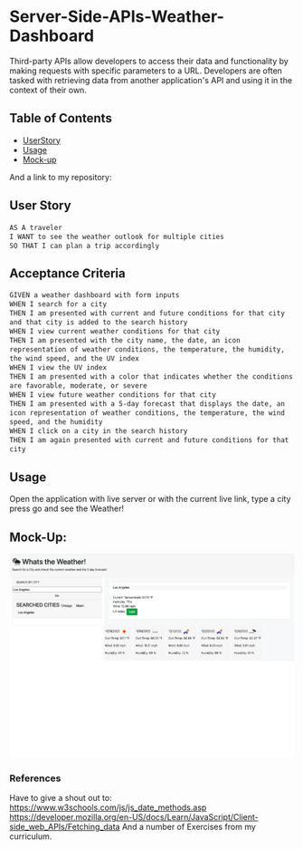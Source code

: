 # Server-Side-APIs-Weather-Dashboard
Third-party APIs allow developers to access their data and functionality by making requests with specific parameters to a URL. Developers are often tasked with retrieving data from another application's API and using it in the context of their own.

## Table of Contents

* [UserStory](#UserStory)
* [Usage](#usage)
* [Mock-up](#mock-up)

And a link to my repository: 

## User Story

```
AS A traveler
I WANT to see the weather outlook for multiple cities
SO THAT I can plan a trip accordingly
```

## Acceptance Criteria

```
GIVEN a weather dashboard with form inputs
WHEN I search for a city
THEN I am presented with current and future conditions for that city and that city is added to the search history
WHEN I view current weather conditions for that city
THEN I am presented with the city name, the date, an icon representation of weather conditions, the temperature, the humidity, the wind speed, and the UV index
WHEN I view the UV index
THEN I am presented with a color that indicates whether the conditions are favorable, moderate, or severe
WHEN I view future weather conditions for that city
THEN I am presented with a 5-day forecast that displays the date, an icon representation of weather conditions, the temperature, the wind speed, and the humidity
WHEN I click on a city in the search history
THEN I am again presented with current and future conditions for that city
```

## Usage
Open the application with live server or with the current live link, type a city press go and see the Weather!

## Mock-Up:

![Dashboard](./images/Screen%20Shot%202022-11-28%20at%205.05.01%20PM.png)

### References

Have to give a shout out to:
https://www.w3schools.com/js/js_date_methods.asp 
https://developer.mozilla.org/en-US/docs/Learn/JavaScript/Client-side_web_APIs/Fetching_data
And a number of Exercises from my curriculum. 
